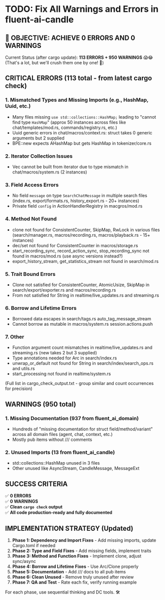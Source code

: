 # TODO: Fix All Warnings and Errors in fluent-ai-candle

## 🎯 OBJECTIVE: ACHIEVE 0 ERRORS AND 0 WARNINGS

Current Status (after cargo update): **113 ERRORS + 950 WARNINGS** 😱😂 (That's a lot, but we'll crush them one by one! 🚀)

## CRITICAL ERRORS (113 total - from latest cargo check)

### 1. Mismatched Types and Missing Imports (e.g., HashMap, Uuid, etc.)
- Many files missing `use std::collections::HashMap;` leading to \"cannot find type `HashMap`\" (approx 50 instances across files like chat/templates/mod.rs, commands/registry.rs, etc.)
- Uuid generic errors in chat/macros/context.rs: struct takes 0 generic arguments but 2 supplied
- BPE::new expects AHashMap but gets HashMap in tokenizer/core.rs

### 2. Iterator Collection Issues
- Vec cannot be built from iterator due to type mismatch in chat/macros/system.rs (2 instances)

### 3. Field Access Errors
- No field `message` on type `SearchChatMessage` in multiple search files (index.rs, export/formats.rs, history_export.rs - 20+ instances)
- Private field `config` in ActionHandlerRegistry in macgros/mod.rs

### 4. Method Not Found
- clone not found for ConsistentCounter, SkipMap, RwLock in various files (search/manager.rs, macros/recording.rs, macros/playback.rs - 15+ instances)
- dec/set not found for ConsistentCounter in macros/storage.rs
- start_recording_sync, record_action_sync, stop_recording_sync not found in macros/mod.rs (use async versions instead?)
- export_history_stream, get_statistics_stream not found in search/mod.rs

### 5. Trait Bound Errors
- Clone not satisfied for ConsistentCounter, AtomicUsize, SkipMap in search/export/exporter.rs and macros/recording.rs
- From<CandleMessageRole> not satisfied for String in realtime/live_updates.rs and streaming.rs

### 6. Borrow and Lifetime Errors
- Borrowed data escapes in search/tags.rs auto_tag_message_stream
- Cannot borrow as mutable in macros/system.rs session.actions.push

### 7. Other
- Function argument count mismatches in realtime/live_updates.rs and streaming.rs (new takes 2 but 3 supplied)
- Type annotations needed for Arc in search/index.rs
- unwrap_or_default not found for String in search/index/search_ops.rs and utils.rs
- start_processing not found in realtime/system.rs

(Full list in cargo_check_output.txt - group similar and count occurrences for precision)

## WARNINGS (950 total)

### 1. Missing Documentation (937 from fluent_ai_domain)
- Hundreds of \"missing documentation for struct field/method/variant\" across all domain files (agent, chat, context, etc.)
- Mostly pub items without /// comments

### 2. Unused Imports (13 from fluent_ai_candle)
- std::collections::HashMap unused in 3 files
- Other unused like AsyncStream, CandleMessage, MessageExt

## SUCCESS CRITERIA

✅ **0 ERRORS**  
✅ **0 WARNINGS**  
✅ **Clean `cargo check` output**  
✅ **All code production-ready and fully documented**

## IMPLEMENTATION STRATEGY (Updated)

1. **Phase 1: Dependency and Import Fixes** - Add missing imports, update Cargo.toml if needed
2. **Phase 2: Type and Field Fixes** - Add missing fields, implement traits
3. **Phase 3: Method and Function Fixes** - Implement clone, adjust sync/async
4. **Phase 4: Borrow and Lifetime Fixes** - Use Arc/Clone properly
5. **Phase 5: Documentation** - Add /// docs to all pub items
6. **Phase 6: Clean Unused** - Remove truly unused after review
7. **Phase 7: QA and Test** - Rate each fix, verify running example

For each phase, use sequential thinking and DC tools. 🛠️

